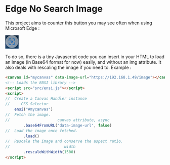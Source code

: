# Edge No Search Image

This project aims to counter this button you may see often when using Microsoft Edge :
<br>

![Search Image Button](./assets/search_image_button.png)

To do so, there is a tiny Javascript code you can insert in your HTML to load an image (in Base64 format for now) easily, and without an img attribute. It also deals with rescaling the image if you need to. Example :

```html
<canvas id="mycanvas" data-image-url="https://192.168.1.49/image"></canvas>
<!-- Loads the ENSI library -->
<script src="src/ensi.js"></script>
<script>
//  Create a Canvas Handler instance
//     CSS Selector
    ensi("#mycanvas")
//  Fetch the image.
//                     canvas attribute, async
        .base64FromURL('data-image-url', false)
//  Load the image once fetched.
        .load()
//  Rescale the image and conserve the aspect ratio.
//                        width
        .rescaleWithWidth(1500)
</script>
```